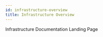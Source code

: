 ```yaml
---
id: infrastructure-overview
title: Infrastructure Overview
---
```


Infrastructure Documentation Landing Page

